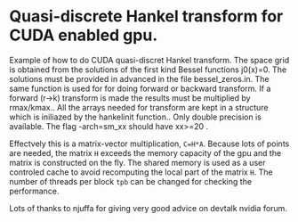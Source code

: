 # Quasi-discrete Hankel transform for CUDA enabled gpu.

Example of how to do CUDA quasi-discret Hankel transform. The space grid is obtained from the solutions of the first kind Bessel functions j0(x)=0. The solutions must be provided in advanced in the file bessel_zeros.in. The same function is used for for doing forward or backward transform. If a forward (r->k) transform is made the results must be multiplied by rmax/kmax.. All the arrays needed for transform are kept in a structure which is iniliazed by the hankelinit function.. Only double precision is available. The flag -arch=sm_xx should have xx>=20 .

Effectvely this is a matrix-vector multiplication, `C=H*A`. Because lots of points are needed, the matrix `H` exceeds the memory capacity of the gpu and the matrix is constructed on the fly. The shared memory is used as a user controled cache to avoid recomputing the local part of the matrix `H`. The number of threads per block `tpb` can be changed for checking the performance. 

Lots of thanks to njuffa for giving very good advice on devtalk nvidia forum.
